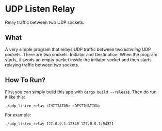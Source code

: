 # UDP Listen Relay
Relay traffic between two UDP sockets.

## What

A very simple program that relays UDP traffic between two _listening_ UDP sockets. There are two sockets: Initiator and Destination. When the program starts, it sends an empty packet inside the initiator socket and then starts relaying traffic between two sockets.

## How To Run?

First you can simply build this app with `cargo build --release`. Then do run it like this:
```bash
./udp_listen_relay <INITIATOR> <DESTINATION>
```
For example:
```bash
./udp_listen_relay 127.0.0.1:12345 127.0.0.1:54321
```
